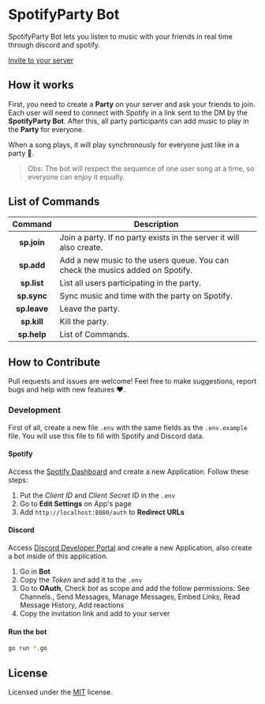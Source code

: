 # SpotifyParty Bot

SpotifyParty Bot lets you listen to music with your friends in real time through discord and spotify.


[Invite to your server](https://discord.com/api/oauth2/authorize?client_id=747675945644851221&permissions=19520&scope=bot)

## How it works

First, you need to create a **Party** on your server and ask your friends to join. Each user will need to connect with Spotify in a link sent to the DM by the **SpotifyParty Bot**. After this, all party participants can add music to play in the **Party** for everyone.

When a song plays, it will play synchronously for everyone just like in a party :partying_face:.

> Obs: The bot will respect the sequence of one user song at a time, so everyone can enjoy it equally.

## List of Commands

Command | Description
:---: | ---
**sp.join** | Join a party. If no party exists in the server it will also create.
**sp.add** | Add a new music to the users queue. You can check the musics added on Spotify.
**sp.list** | List all users participating in the party.
**sp.sync** | Sync music and time with the party on Spotify.
**sp.leave** | Leave the party.
**sp.kill** | Kill the party.
**sp.help** | List of Commands.


## How to Contribute

Pull requests and issues are welcome! Feel free to make suggestions, report bugs and help with new features :heart:.

### Development 

First of all, create a new file `.env` with the same fields as the `.env.example` file. You will use this file to fill with Spotify and Discord data.

#### Spotify

Access the [Spotify Dashboard](https://developer.spotify.com/dashboard/) and create a new Application. Follow these steps:

1. Put the *Client ID* and *Client Secret* ID in the `.env`
2. Go to **Edit Settings** on App's page
3. Add `http://localhost:8080/auth` to **Redirect URLs**

#### Discord

Access [Discord Developer Portal](https://discord.com/developers/applications) and create a new Application, also create a bot inside of this application.

1. Go in **Bot**
2. Copy the *Token* and add it to the `.env`
3. Go to **OAuth**, Check *bot* as scope and add the follow permissions: See Channels., Send Messages, Manage Messages, Embed Links, Read Message History, Add reactions
4. Copy the invitation link and add to your server

#### Run the bot

```sh
go run *.go
```

## License

Licensed under the [MIT](./LICENSE) license.
